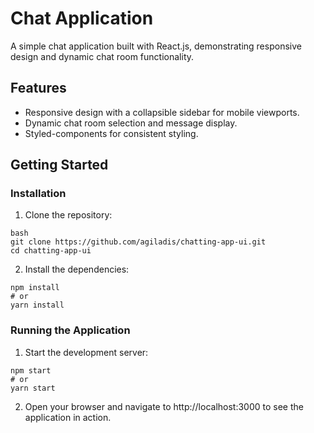 # Chat Application

A simple chat application built with React.js, demonstrating responsive design and dynamic chat room functionality.

## Features

- Responsive design with a collapsible sidebar for mobile viewports.
- Dynamic chat room selection and message display.
- Styled-components for consistent styling.

## Getting Started

### Installation

1. Clone the repository:

```
bash
git clone https://github.com/agiladis/chatting-app-ui.git
cd chatting-app-ui
```

2. Install the dependencies:

```
npm install
# or
yarn install
```

### Running the Application

1. Start the development server:

```
npm start
# or
yarn start
```

2. Open your browser and navigate to http://localhost:3000 to see the application in action.
